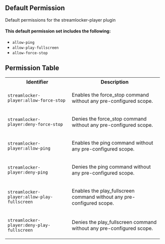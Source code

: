 ## Default Permission

Default permissions for the streamlocker-player plugin

#### This default permission set includes the following:

- `allow-ping`
- `allow-play-fullscreen`
- `allow-force-stop`

## Permission Table

<table>
<tr>
<th>Identifier</th>
<th>Description</th>
</tr>


<tr>
<td>

`streamlocker-player:allow-force-stop`

</td>
<td>

Enables the force_stop command without any pre-configured scope.

</td>
</tr>

<tr>
<td>

`streamlocker-player:deny-force-stop`

</td>
<td>

Denies the force_stop command without any pre-configured scope.

</td>
</tr>

<tr>
<td>

`streamlocker-player:allow-ping`

</td>
<td>

Enables the ping command without any pre-configured scope.

</td>
</tr>

<tr>
<td>

`streamlocker-player:deny-ping`

</td>
<td>

Denies the ping command without any pre-configured scope.

</td>
</tr>

<tr>
<td>

`streamlocker-player:allow-play-fullscreen`

</td>
<td>

Enables the play_fullscreen command without any pre-configured scope.

</td>
</tr>

<tr>
<td>

`streamlocker-player:deny-play-fullscreen`

</td>
<td>

Denies the play_fullscreen command without any pre-configured scope.

</td>
</tr>
</table>
